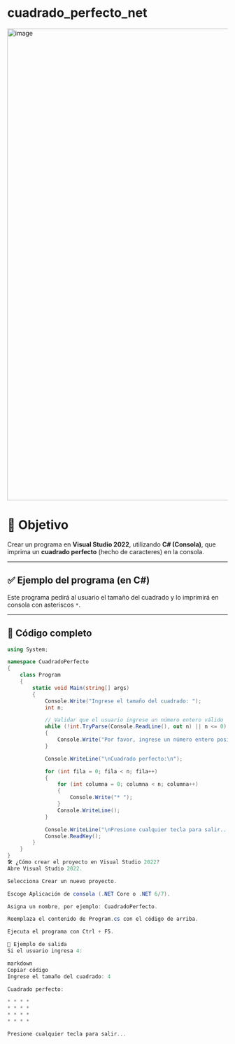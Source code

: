 # cuadrado_perfecto_net

<img width="2551" height="1079" alt="image" src="https://github.com/user-attachments/assets/a5f60609-0ddb-4ea8-8762-8d6ca0aa9d52" />

# 🎯 Objetivo

Crear un programa en **Visual Studio 2022**, utilizando **C# (Consola)**, que imprima un **cuadrado perfecto** (hecho de caracteres) en la consola.

---

## ✅ Ejemplo del programa (en C#)

Este programa pedirá al usuario el tamaño del cuadrado y lo imprimirá en consola con asteriscos `*`.

---

## 🧾 Código completo

```csharp
using System;

namespace CuadradoPerfecto
{
    class Program
    {
        static void Main(string[] args)
        {
            Console.Write("Ingrese el tamaño del cuadrado: ");
            int n;

            // Validar que el usuario ingrese un número entero válido
            while (!int.TryParse(Console.ReadLine(), out n) || n <= 0)
            {
                Console.Write("Por favor, ingrese un número entero positivo: ");
            }

            Console.WriteLine("\nCuadrado perfecto:\n");

            for (int fila = 0; fila < n; fila++)
            {
                for (int columna = 0; columna < n; columna++)
                {
                    Console.Write("* ");
                }
                Console.WriteLine();
            }

            Console.WriteLine("\nPresione cualquier tecla para salir...");
            Console.ReadKey();
        }
    }
}
🛠️ ¿Cómo crear el proyecto en Visual Studio 2022?
Abre Visual Studio 2022.

Selecciona Crear un nuevo proyecto.

Escoge Aplicación de consola (.NET Core o .NET 6/7).

Asigna un nombre, por ejemplo: CuadradoPerfecto.

Reemplaza el contenido de Program.cs con el código de arriba.

Ejecuta el programa con Ctrl + F5.

🧪 Ejemplo de salida
Si el usuario ingresa 4:

markdown
Copiar código
Ingrese el tamaño del cuadrado: 4

Cuadrado perfecto:

* * * * 
* * * * 
* * * * 
* * * * 

Presione cualquier tecla para salir...
